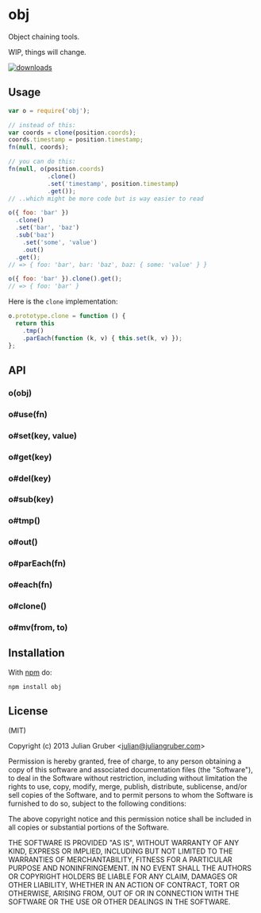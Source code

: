 # obj

Object chaining tools.

WIP, things will change.

[![downloads](https://img.shields.io/npm/dm/obj.svg)](https://www.npmjs.org/package/obj)

## Usage

```js
var o = require('obj');

// instead of this:
var coords = clone(position.coords);
coords.timestamp = position.timestamp;
fn(null, coords);

// you can do this:
fn(null, o(position.coords)
           .clone()
           .set('timestamp', position.timestamp)
           .get());
// ..which might be more code but is way easier to read

o({ foo: 'bar' })
  .clone()
  .set('bar', 'baz')
  .sub('baz')
    .set('some', 'value')
    .out()
  .get();
// => { foo: 'bar', bar: 'baz', baz: { some: 'value' } }

o({ foo: 'bar' }).clone().get();
// => { foo: 'bar' }
```

Here is the `clone` implementation:

```js
o.prototype.clone = function () {
  return this
    .tmp()
    .parEach(function (k, v) { this.set(k, v) });
};
```

## API

### o(obj)
### o#use(fn)
### o#set(key, value)
### o#get(key)
### o#del(key)
### o#sub(key)
### o#tmp()
### o#out()
### o#parEach(fn)
### o#each(fn)
### o#clone()
### o#mv(from, to)

## Installation

With [npm](https://npmjs.org) do:

```
npm install obj
```

## License

(MIT)

Copyright (c) 2013 Julian Gruber &lt;julian@juliangruber.com&gt;

Permission is hereby granted, free of charge, to any person obtaining a copy of
this software and associated documentation files (the "Software"), to deal in
the Software without restriction, including without limitation the rights to
use, copy, modify, merge, publish, distribute, sublicense, and/or sell copies
of the Software, and to permit persons to whom the Software is furnished to do
so, subject to the following conditions:

The above copyright notice and this permission notice shall be included in all
copies or substantial portions of the Software.

THE SOFTWARE IS PROVIDED "AS IS", WITHOUT WARRANTY OF ANY KIND, EXPRESS OR
IMPLIED, INCLUDING BUT NOT LIMITED TO THE WARRANTIES OF MERCHANTABILITY,
FITNESS FOR A PARTICULAR PURPOSE AND NONINFRINGEMENT. IN NO EVENT SHALL THE
AUTHORS OR COPYRIGHT HOLDERS BE LIABLE FOR ANY CLAIM, DAMAGES OR OTHER
LIABILITY, WHETHER IN AN ACTION OF CONTRACT, TORT OR OTHERWISE, ARISING FROM,
OUT OF OR IN CONNECTION WITH THE SOFTWARE OR THE USE OR OTHER DEALINGS IN THE
SOFTWARE.
